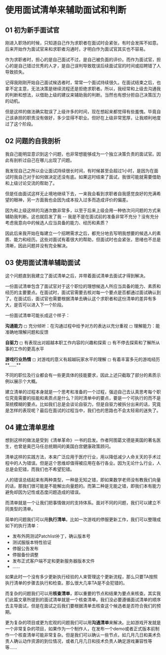 # 使用面试清单来辅助面试和判断

## 01 **初为新手面试官**

刚进入职场的时候，只知道自己作为求职者在面试时会紧张，有时会发挥不如意。后来开始作为面试官来和求职者沟通时，才明白作为面试官其实也不容易。

作为求职者时，担心的是自己面试不过，是自己被负面的评价。而作为面试官，担心的是自己错过优秀的人才，是自己误判导致耽误后续面试官的时间或招聘错了人导致损失。

记得我刚刚开始自己面试候选者时，常常一个面试持续很久。在面试结束之后，也拿不定主意，无法决策是继续流程还是拒绝求职者。所以，我经常和上级去沟通我的判断和想法，以借助上级的建议来辅助我的判断。当然也有想分担自己决策压力的动机。

但是这样的做法确实耽误了上级许多的时间，现在想起来都觉得有些羞愧。毕竟自己该承担的职责没有做好，多少显得不职业。但好在上级非常宽厚，让我顺利地度过了这个阶段。



## 02 **问题的自我剖析**

我自己能明显意识到这个问题，也非常想能够成为一个独立决策负责的面试官。因此有剖析过自己在哪儿出现了问题。

我发现自己之所以会让面试持续很长时间，有时候甚至会超过1小时，是因为在面试时我自己对于如何做决定还没有底。如果这时结束了面试，我很可能就需要借助和上级讨论交流的帮助了。

但是任由面试这样无止境地继续下去，一来我会看到求职者自我感觉良好的充满希望的眼神，另一方面我也会因为成本投入过多而造成评价的偏差。

因为和上级这样的沟通次数非常多，以至于后来上级会用一种依次问问题的方式来辅助我判断。这也就启发了我 -- 我是不是在面试前的准备非常不充分？没有充分考虑我意向中的候选人应当具备的能力、经历和素质？

因此后来我开始在每建立一个招聘需求之后，都充分地去写明我想要的候选人的素质、能力和经历。这些对面试有着很大的帮助，但面试时也会紧张，思绪也不总是清晰，因此问题并没有完全解决。



## 03 **使用面试清单辅助面试**

这个问题直到我建立了面试清单之后，并带着面试清单去面试才得到解决。

一份面试清单包含了面试官对于这个职位的理想候选人所应当具备的能力、素质和经历的主要要点。在面试时，面试官需要去核对每一个要点是否都通过面试确认到了。在面试后，面试官也需要根据清单去确认这个求职者和这份清单的差异有多大，是否可以进入下一个阶段。

一份面试清单可能长成这个样子：

**沟通能力**
◻ 充分倾听：在沟通过程中给予对方的表达以充分重视
◻ 理解能力：能准确地理解问题和反馈

**自驱力**
◻ 有表现出对超越本职工作内容的兴趣和探索
◻ 有不停去探索和了解所从事的工作的更高水平

**游戏行业热情**
◻ 对游戏的意义有超越玩家水平的理解
◻ 有着丰富多元的游戏经历**......**

不同的职位及行业都会有一些更具体的技能要求，因此上述只截取了部分的素质示例以展示个大概。

建立清单的过程本身就是一个思考和准备的一个过程，强迫自己去认真思考每个职位究竟需要的技能和素质点是什么？同时清单中的要点，要是一个可执行的而不是笼统模糊的要点。比如我们总是会谈论自驱力，但是自驱力被拆分出来的话，究竟是怎样的表现呢？最后在面试的过程当中，我们也的思路也不会太轻易的迷失了。



## 04 **建立清单思维**

想到这样的做法是受到《清单革命》一书的启发。作者阿图葛文德是美国的著名医生，也曾是奥巴马任总统期间的美国白宫健康政策顾问。

清单这样的实践方法，本来广泛应用于医疗行业，用以降低减少人命关天的手术过程中的人为错误。但是这个思维却值得被应用在各行各业。因为无论什么行业，人总是会犯错，而我们也不希望犯错。

人的错误总结起来有两种类型，一种是无知之错，即如果数学老师没有教我们向量的话，那我们很可能是不能解出向量题的。而第二种是无能之错，即我们本有能力避免却因为记性或态度问题造成的错误。

而清单就是一个让我们把事情做对的支持体系。面对不同的问题，我们可以建立不同类型的清单。

简单的问题我们可以用**执行清单**。比如一次游戏的停服更新工作，我们可以整理成如下的执行清单：

- 发布外网测试Patchlist补丁，确认版本号
- 测试服版本特性验证
- 停服公告发布
- 停服备份调整
- 发布正式客户端不定和更新服务器版本文件
- ......

如果此时一个没有多少更新执行经验的人来管理这个更新流程，那么只要TA按照执行清单的步骤去执行和检查。那么很大几率TA是不会犯错的。

而复杂的问题我们可以用**核查清单**，即以重要的节点和结果为要点来核查。其实我们此篇文章所提到的面试清单就是一个核查清单。我们没必要遵循面试清单的顺序去主导面试，但是在面试之后我们要根据清单去核查这个候选者是否符合我们的预期。

更为复杂的项目或更为宏观的问题我们可以用**沟通清单**来解决。比如游戏开发就是一个非常复杂的项目，如果作为一个制作人，在发布一个demo或者正式版本前制作一个核查清单可能非常复杂。但是我们可以确认一些节点，如几月几日和美术负责人确认动作资源的到位情况，或者几月几日和技术负责人确定游戏兼容性等等......